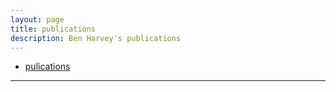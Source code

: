 ```yaml
---
layout: page
title: publications
description: Ben Harvey's publications
---
```


<div class="navbar">
    <div class="navbar-inner">
        <ul class="nav">
            <li><a href="http://sbp-brims.org/2018/proceedings/papers/latebreaking_papers/LB_16.pdf">pulications</a></li>
        </ul>
    </div>
</div>



---


